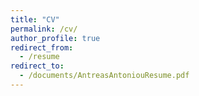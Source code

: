 ```yaml
---
title: "CV"
permalink: /cv/
author_profile: true
redirect_from:
  - /resume
redirect_to:
  - /documents/AntreasAntoniouResume.pdf
---
```

<!-- Global site tag (gtag.js) - Google Analytics -->
<script async src="https://www.googletagmanager.com/gtag/js?id=UA-131324268-1"></script>
<script>
  window.dataLayer = window.dataLayer || [];
  function gtag(){dataLayer.push(arguments);}
  gtag('js', new Date());

  gtag('config', 'UA-131324268-1');
</script>

[comment]: <> ([Click to see full CV]&#40;/documents/AntreasAntoniouResume.pdf "CV"&#41;)

[comment]: <> (## Summarised CV)

[comment]: <> (### Education)

[comment]: <> (* Ph.D in Machine Learning, Edinburgh University, 2017-2020 &#40;expected&#41;)

[comment]: <> (* M.ScR. in Data Science, Edinburgh University, 2016-2017)

[comment]: <> (* M.Sc. in Data Science, Lancaster University, 2014-2015)

[comment]: <> (* B.Eng. in Computer Systems Engineering, Lancaster University, 2011-2014)

[comment]: <> (### Employment)

[comment]: <> (\cventry{2021-Current}{Research Associate on Data-Efficient, Highly Transferable and Robust Generalization Learning}{University of Edinburgh}{}{}{})

[comment]: <> (* Google Research Intern on Few-Shot learning{}{Worked on improving the transferability of Google's few-shot learning systems on extreme domain shift}{}{})

[comment]: <> (* Edinburgh University)

[comment]: <> (Lead TA in the Machine Learning Practical course Sept. 2017 - Current)

[comment]: <> (* Amazon	Cambridge Speech Scientist Intern &#40;Research&#41;	Feb. 2016 to Sept. 2016)

[comment]: <> (* Lancaster University	Lancaster)

[comment]: <> (Research Associate	Sept. 2015 to Feb. 2016)

[comment]: <> (* Infolab21-Graduate Academy	Lancaster University)

[comment]: <> (Software Developer	Oct. 2014 to Dec. 2014)

[comment]: <> (* Infolab21-Computing and Communications Department	Lancaster)

[comment]: <> (Embedded Systems Research Intern	July 2014 to Sept. 2014)